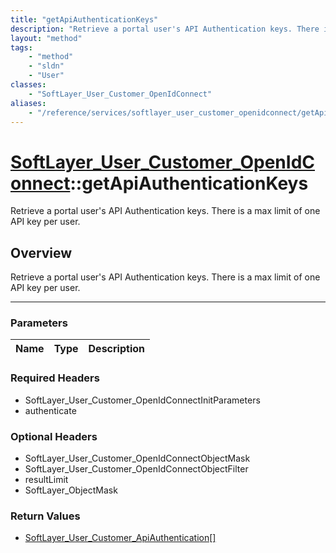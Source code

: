 ```yaml
---
title: "getApiAuthenticationKeys"
description: "Retrieve a portal user's API Authentication keys. There is a max limit of one API key per user."
layout: "method"
tags:
    - "method"
    - "sldn"
    - "User"
classes:
    - "SoftLayer_User_Customer_OpenIdConnect"
aliases:
    - "/reference/services/softlayer_user_customer_openidconnect/getApiAuthenticationKeys"
---
```

# [SoftLayer_User_Customer_OpenIdConnect](/reference/services/SoftLayer_User_Customer_OpenIdConnect)::getApiAuthenticationKeys


Retrieve a portal user's API Authentication keys. There is a max limit of one API key per user.


## Overview 
Retrieve a portal user's API Authentication keys. There is a max limit of one API key per user.

-----

### Parameters 
|Name | Type | Description |
| --- | --- | --- |


### Required Headers
* SoftLayer_User_Customer_OpenIdConnectInitParameters
* authenticate


### Optional Headers
* SoftLayer_User_Customer_OpenIdConnectObjectMask
* SoftLayer_User_Customer_OpenIdConnectObjectFilter
* resultLimit
* SoftLayer_ObjectMask

### Return Values
* <a href='/reference/datatypes/SoftLayer_User_Customer_ApiAuthentication'>SoftLayer_User_Customer_ApiAuthentication[] </a>




